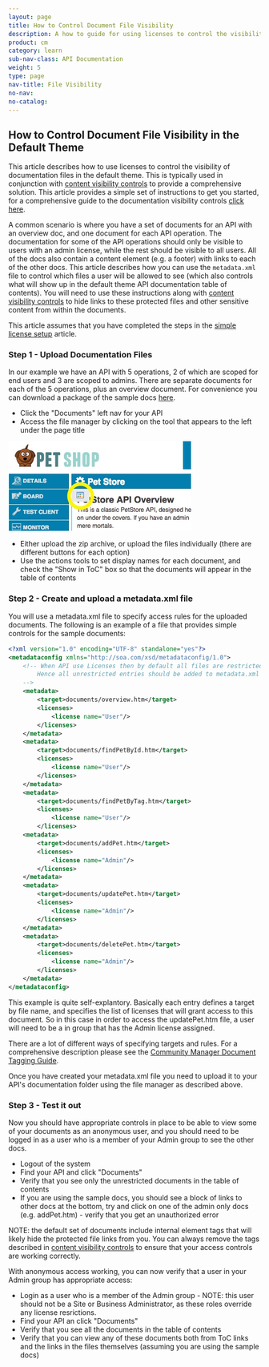 ```yaml
---
layout: page
title: How to Control Document File Visibility
description: A how to guide for using licenses to control the visibility of documentation files
product: cm
category: learn
sub-nav-class: API Documentation
weight: 5
type: page
nav-title: File Visibility
no-nav:
no-catalog:
---
```


## How to Control Document File Visibility in the Default Theme
This article describes how to use licenses to control the visibility of documentation files in the default theme.  This is typically used in conjunction with [content visibility controls](howto_control_content_visibility.html) to provide a comprehensive solution.  This article provides a simple set of instructions to get you started, for a comprehensive guide to the documentation visibility controls [click here](../learnmore/api_admin_documentation_tagging.htm).

A common scenario is where you have a set of documents for an API with an overview doc, and one document for each API operation.  The documentation for some of the API operations should only be visible to users with an admin license, while the rest should be visible to all users.  All of the docs also contain a content element (e.g. a footer) with links to each of the other docs.  This article describes how you can use the ```metadata.xml``` file to control which files a user will be allowed to see (which also controls what will show up in the default theme API documentation table of contents).  You will need to use these instructions along with [content visibility controls](howto_control_content_visibility.html) to hide links to these protected files and other sensitive content from within the documents.

This article assumes that you have completed the steps in the [simple license setup](howto_simple_license_setup.html) article.

### Step 1 - Upload Documentation Files
In our example we have an API with 5 operations, 2 of which are scoped for end users and 3 are scoped to admins.  There are separate documents for each of the 5 operations, plus an overview document.  For convenience you can download a package of the sample docs [here](assets/sample_docs.zip).

* Click the "Documents" left nav for your API
* Access the file manager by clicking on the tool that appears to the left under the page title

![File Manager Tool](assets/file_manager_tool.jpg)

* Either upload the zip archive, or upload the files individually (there are different buttons for each option)
* Use the actions tools to set display names for each document, and check the "Show in ToC" box so that the documents will appear in the table of contents

### Step 2 - Create and upload a metadata.xml file
You will use a metadata.xml file to specify access rules for the uploaded documents.  The following is an example of a file that provides simple controls for the sample documents:

```xml
<?xml version="1.0" encoding="UTF-8" standalone="yes"?>
<metadataconfig xmlns="http://soa.com/xsd/metadataconfig/1.0">
	<!-- When API use Licenses then by default all files are restricted.
		Hence all unrestricted entries should be added to metadata.xml and assignd a public license.
	-->
	<metadata>
		<target>documents/overview.htm</target>
		<licenses>
			<license name="User"/>
		</licenses>
	</metadata>
	<metadata>
		<target>documents/findPetById.htm</target>
		<licenses>
			<license name="User"/>
		</licenses>
	</metadata>
	<metadata>
		<target>documents/findPetByTag.htm</target>
		<licenses>
			<license name="User"/>
		</licenses>
	<metadata>
		<target>documents/addPet.htm</target>
		<licenses>
			<license name="Admin"/>
		</licenses>
	</metadata>
	<metadata>
		<target>documents/updatePet.htm</target>
		<licenses>
			<license name="Admin"/>
		</licenses>
	</metadata>
	<metadata>
		<target>documents/deletePet.htm</target>
		<licenses>
			<license name="Admin"/>
		</licenses>
	</metadata>
</metadataconfig>
```
This example is quite self-explantory.  Basically each entry defines a target by file name, and specifies the list of licenses that will grant access to this document.  So in this case in order to access the updatePet.htm file, a user will need to be a in group that has the Admin license assigned.

There are a lot of different ways of specifying targets and rules.  For a comprehensive description please see the [Community Manager Document Tagging Guide](../learnmore/api_admin_documentation_tagging.htm).

Once you have created your metadata.xml file you need to upload it to your API's documentation folder using the file manager as described above.

### Step 3 - Test it out
Now you should have appropriate controls in place to be able to view some of your documents as an anonymous user, and you should need to be logged in as a user who is a member of your Admin group to see the other docs.

* Logout of the system
* Find your API and click "Documents"
* Verify that you see only the unrestricted documents in the table of contents
* If you are using the sample docs, you should see a block of links to other docs at the bottom, try and click on one of the admin only docs (e.g. addPet.htm) - verify that you get an unauthorized error

NOTE: the default set of documents include internal element tags that will likely hide the protected file links from you.  You can always remove the tags described in [content visibility controls](howto_control_content_visibility.html) to ensure that your access controls are working correctly.

With anonymous access working, you can now verify that a user in your Admin group has appropriate access:

* Login as a user who is a member of the Admin group - NOTE: this user should not be a Site or Business Administrator, as these roles override any license resrictions.
* Find your API an click "Documents"
* Verify that you see all the documents in the table of contents
* Verify that you can view any of these documents both from ToC links and the links in the files themselves (assuming you are using the sample docs)